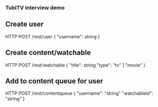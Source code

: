 

### TubiTV interview demo


## Create user

HTTP POST  /rest/user
{
  "username": string
}

## Create content/watchable

HTTP POST  /rest/watchable
{
  "title": string
  "type": "tv" | "movie"
}


## Add to content queue for user 

HTTP POST  /rest/contentqueue
{
  "username": "string"
  "watchableId": "string"
}
